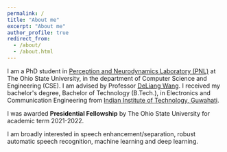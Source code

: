 ```yaml
---
permalink: /
title: "About me"
excerpt: "About me"
author_profile: true
redirect_from: 
  - /about/
  - /about.html
---
```

I am a PhD student in [Perception and Neurodynamics Laboratory (PNL)](http://web.cse.ohio-state.edu/pnl/) at The Ohio State University, in the department of Computer Science and Engineering (CSE). I am advised by Professor [DeLiang Wang](http://web.cse.ohio-state.edu/~wang.77/). I received my bachelor's degree, Bachelor of Technology (B.Tech.), in Electronics and Communication Engineering from [Indian Institute of Technology, Guwahati](http://www.iitg.ernet.in/).

I was awarded **Presidential Fellowship** by The Ohio State University for academic term 2021-2022.
 
I am broadly interested in speech enhancement/separation, robust automatic speech recognition, machine learning and deep learning. 
